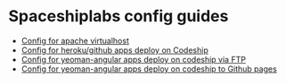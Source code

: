 # Spaceshiplabs config guides


* [Config for apache virtualhost](./apache-virtualhost-config.md)
* [Config for heroku/github apps deploy on Codeship](./codeship-heroku.md)
* [Config for yeoman-angular apps deploy on codeship via FTP](./yeoman-codeship-ftp.md)
* [Config for yeoman-angular apps deploy on codeship to Github pages](./yeoman-codeship-gh-pages-guide.md)